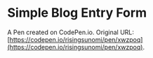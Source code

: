 # Simple Blog Entry Form

A Pen created on CodePen.io. Original URL: [https://codepen.io/risingsunomi/pen/xwzpoq](https://codepen.io/risingsunomi/pen/xwzpoq).

